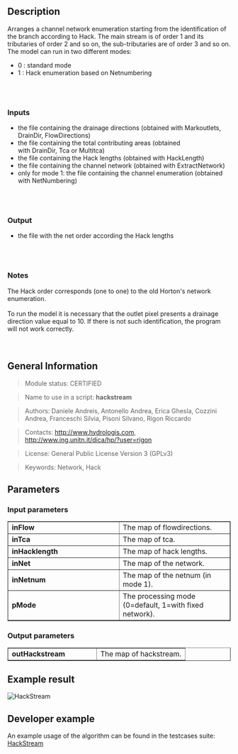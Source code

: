 <h2>Description</h2>

Arranges a channel network enumeration starting from the identification of the branch according to Hack. The main stream is of order 1 and its tributaries of order 2 and so on, the sub-tributaries are of order 3 and so on.
<br>
The model can run in two different modes:<br>
<ul>
<li> 0 : standard mode</li>
<li> 1 : Hack enumeration based on Netnumbering</li>
</ul>
<br>
<br>
<h3>Inputs</h3>
<ul>
<li>the file containing the drainage directions (obtained with Markoutlets, DrainDir, FlowDirections)</li>
<li>the file containing the total contributing areas (obtained<br>
with DrainDir, Tca or Multitca)</li>
<li>the file containing the Hack lengths (obtained with HackLength)</li>
<li>the file containing the channel network (obtained with ExtractNetwork)</li>
<li>only for mode 1: the file containing the channel enumeration (obtained with NetNumbering)</li>
</ul>
<br>
<br>
<h3>Output</h3>
<ul>
<li>the file with the net order according the Hack lengths</li>
</ul>
<br>
<br>
<h3>Notes</h3>
The Hack order corresponds (one to one) to the old Horton's network enumeration.<br>
<br>
To run the model it is necessary that the outlet pixel presents a drainage direction value equal to 10. If there is not such identification, the program will not work correctly.<br>
<br>
<br>
<h2>General Information</h2>

<blockquote>Module status: CERTIFIED</blockquote>

<blockquote>Name to use in a script: <b>hackstream</b></blockquote>

<blockquote>Authors: Daniele Andreis, Antonello Andrea, Erica Ghesla, Cozzini Andrea, Franceschi Silvia, Pisoni Silvano, Rigon Riccardo</blockquote>

<blockquote>Contacts: <a href='http://www.hydrologis.com'>http://www.hydrologis.com</a>, <a href='http://www.ing.unitn.it/dica/hp/?user=rigon'>http://www.ing.unitn.it/dica/hp/?user=rigon</a></blockquote>

<blockquote>License: General Public License Version 3 (GPLv3)</blockquote>

<blockquote>Keywords: Network, Hack</blockquote>


<h2>Parameters</h2>

<h3>Input parameters</h3>
<table cellpadding='10' width='70%' border='1'>
<tr>
<td width='50%'> <b>inFlow</b> </td><td width='50%'> The map of flowdirections. </td>
</tr>
<tr>
<td width='50%'> <b>inTca</b> </td><td width='50%'> The map of tca. </td>
</tr>
<tr>
<td width='50%'> <b>inHacklength</b> </td><td width='50%'> The map of hack lengths. </td>
</tr>
<tr>
<td width='50%'> <b>inNet</b> </td><td width='50%'> The map of the network. </td>
</tr>
<tr>
<td width='50%'> <b>inNetnum</b> </td><td width='50%'> The map of the netnum (in mode 1). </td>
</tr>
<tr>
<td width='50%'> <b>pMode</b> </td><td width='50%'> The processing mode (0=default, 1=with fixed network). </td>
</tr>
</table>

<h3>Output parameters</h3>
<table cellpadding='10' width='70%' border='1'>
<tr>
<td width='50%'> <b>outHackstream</b> </td><td width='50%'> The map of hackstream. </td>
</tr>
</table>

<h2>Example result</h2>

<img src='http://wiki.jgrasstools.googlecode.com/git/images/hortonmachine/hackstream.png' alt='HackStream' />
<br>
<h2>Developer example</h2>

An example usage of the algorithm can be found in the testcases suite:<br>
<a href='http://code.google.com/p/jgrasstools/source/browse/hortonmachine/src/test/java/org/jgrasstools/hortonmachine/models/hm/TestHackStream.java'>HackStream</a>